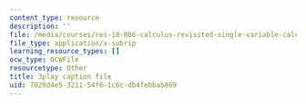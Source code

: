 ```yaml
---
content_type: resource
description: ''
file: /media/courses/res-18-006-calculus-revisited-single-variable-calculus-fall-2010/7020d4e5321154f61c6cdb4febbab869_jUkuRYDU4jA.srt
file_type: application/x-subrip
learning_resource_types: []
ocw_type: OCWFile
resourcetype: Other
title: 3play caption file
uid: 7020d4e5-3211-54f6-1c6c-db4febbab869
---
```

